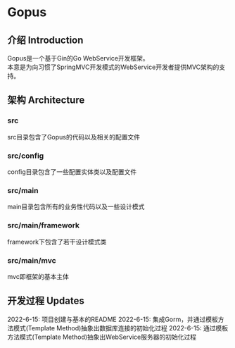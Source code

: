 # Gopus
## 介绍 Introduction
Gopus是一个基于Gin的Go WebService开发框架。  
本意是为向习惯了SpringMVC开发模式的WebService开发者提供MVC架构的支持。

## 架构 Architecture

### src
src目录包含了Gopus的代码以及相关的配置文件

### src/config
config目录包含了一些配置实体类以及配置文件

### src/main
main目录包含所有的业务性代码以及一些设计模式

### src/main/framework
framework下包含了若干设计模式类

### src/main/mvc
mvc即框架的基本主体

## 开发过程 Updates
2022-6-15: 项目创建与基本的README
2022-6-15: 集成Gorm，并通过模板方法模式(Template Method)抽象出数据库连接的初始化过程
2022-6-15: 通过模板方法模式(Template Method)抽象出WebService服务器的初始化过程

